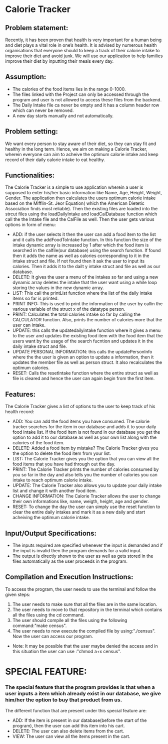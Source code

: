 ﻿# Calorie Tracker

## Problem statement: 
Recently, it has been proven that health is very important for a human being and diet plays a vital role in one’s health. It is advised by numerous health organisations that everyone should to keep a track of their calorie intake to improve their diet and avoid junk. We will use our application to help families improve their diet by inputting their meals every day.

## Assumption: 
* The calories of the food items lies in the range 0-1000.
* The files linked with the Project can only be accessed through the program and user is not allowed to access these files from the backend.
* The Daily Intake file ca never be empty and it has a column header row which can never be removed.
* A new day starts manually and not automatically.

## Problem setting: 
We want every person to stay aware of their diet, so they can stay fit and healthy in the long term. Hence, we aim on making a Calorie Tracker, wherein everyone can aim to acheive the optimum calorie intake and keep record of their daily calorie intake to eat healthy. 

## Functionalities:
The Calorie Tracker is a simple to use application wherein a user is supposed to enter his/her basic information like Name, Age, Height, Weight, Gender. The application then calculates the users optimum calorie intake based on the Mifflin-St. Jeor Equation( which the American Dietetic Association finds most reliable). Then the existing files are loaded into the strcut files using the loadDailyIntake and loadCalDatabase function which call the the Intake file and the CalFile as well. Then the user gets various options in form of menu:
* ADD: if the user selects it then the user can add a food item to the list and it calls the addFoodToIntake function. In this function the size of the intake dynamic array is increased by 1 after which the food item is searched in the calfile(our database) using the search function. If found then it adds the name as well as calories corresponding to it in the intake struct and file. If not found then it ask the user to input its calories. Then it adds it to the dailt y intake struct and file as well as our database. 
* DELETE: It gives the user a menu of the intakes so far and using a new dynamic array deletes the intake that the user want using a while loop storing the values in the new dynamic array. 
* LIST: This call the printList function where the list of the daily intake items so far is printed.
* PRINT INFO: This is used to print the information of the user by callin the various variable of the struct x of the datatype person.
* PRINT: Calculates the total calories intake so far by calling the CALCULATOR function. Also, prints the number of calories more that the user can intake.
* UPDATE: this calls the updatedailyintake function where it gives a menu to the user and updates the existing food item with the food item that the users want by the usage of the search fucntion and updates it in the daily intake struct and file.
* UPDATE PERSONAL INFORMATION: this calls the updatePersonInfo where the the user is given an option to update a information, then it updates the member file as well as person struct. It also recalculates the optimum calories.
* RESET: Calls the resetIntake function where the entire struct as well as file is cleared and hence the user can again begin from the first item.

## Features:
The Calorie Tracker gives a list of options to the user to keep track of his health record:
* ADD: You can add the food items you have consumed. The calorie tracker searches for the item in our database and adds it to your daily food intake list. If the food item is not found in our database you get the option to add it to our database as well as your own list along with the calories of the food item.
* DELETE: Added a food item by mistake? The Calorie Tracker gives you the option to delete the food item from your list.
* LIST: The Calorie Tracker gives you the option that you can view all the food items that you have had through out the day.
* PRINT: The Calorie Tracker prints the number of calories consumed by you so far in the day and also tells you the number of calories you can intake to reach optimum calorie intake.
* UPDATE: The Calorie Tracker also allows you to update your daily intake list and change it with another food item.
* CHANGE INFORMATION: The Calorie Tracker allows the user to change their own informations like, name, weigth, height, age and gender.
* RESET: To change the day the user can simply use the reset function to clear the entire daily intakes and mark it as a new daily and start acheiving the optimum calorie intake.
## Input/Output Specifications:
* The inputs required are specified whenever the input is demanded and if the input is invalid then the program demands for a valid input.
* The output is directly shown to the user as well as gets stored in the files automatically as the user proceeds in the program.
## Compilation and Execution Instructions:
To access the program, the user needs to use the terminal and follow the given steps:
1. The user needs to make sure that all the files are in the same location.
2. The user needs to move to that repository in the terminal which contains all the files using the cd command.
3. The user should compile all the files using the following command:"make census".
4. The user needs to now execute the compiled file by using:"./census".
Now the user can access our program.
* Note: It may be possible that the user maybe denied the access and in this situation the user can use :"chmod a+x census".
# SPECIAL FEATURE:
### The special feature that the program provides is that when a user inputs a item which already exist in our database, we give him/her the option to buy that product from us. 
The different function that are present under this special feature are:
* ADD: If the item is present in our database(before the start of the program), then the user can add this item into his cart.
* DELETE: The user can also delete items from the cart.
* VIEW: The user can view all the items present in the cart.


